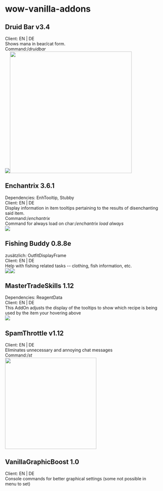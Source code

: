 # wow-vanilla-addons<br>
## Druid Bar v3.4
Client: EN | DE<br>
Shows mana in bear/cat form.<br>
Command:/*druidbar*<br>
<img src="https://image.ibb.co/ijT7yQ/druidbar01.jpg"/><img src="https://image.ibb.co/keRGsk/druidbar02.jpg" width="400"/>

## Enchantrix 3.6.1
Dependencies: EnhTooltip, Stubby<br>
Client: EN | DE<br>
Display information in item tooltips pertaining to the results of disenchanting said item.<br>
Command:/*enchantrix*<br>
Command for always load on char:/*enchantrix load always*<br>
<img src="https://image.ibb.co/nCe855/enchantrix01.jpg"/>

## Fishing Buddy 0.8.8e
zusätzlich: OutfitDisplayFrame<br>
Client: EN | DE<br>
Help with fishing related tasks -- clothing, fish information, etc.<br>
<img src="https://image.ibb.co/jk8cf5/fishingbuddy1.jpg"/><img src="https://image.ibb.co/mBycf5/fishingbuddy2.jpg"/>

## MasterTradeSkills 1.12
Dependencies: ReagentData<br>
Client: EN | DE<br>
This AddOn adjusts the display of the tooltips to show which recipe is being used by the item your hovering above<br>
<img src="https://image.ibb.co/gxv17k/mastertradeskills.jpg"/>

## SpamThrottle v1.12
Client: EN | DE<br>
Eliminates unnecessary and annoying chat messages<br>
Command:/*st*<br>
<img src="https://image.ibb.co/h6cZdQ/spamthrottle.jpg" width="300"/>
## VanillaGraphicBoost 1.0
Client: EN | DE<br>
Console commands for better graphical settings (some not possible in menu to set)<br>
